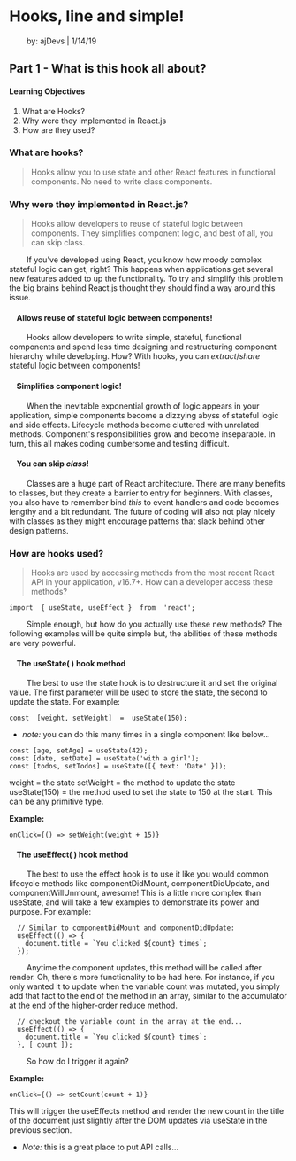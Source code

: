 ﻿# Hooks, line and simple!
 &nbsp; &nbsp; &nbsp; &nbsp; by: ajDevs | 1/14/19
## Part 1 - What is this hook all about?
#### Learning Objectives
1. What are Hooks?
2. Why were they implemented in React.js
3. How are they used? 
### What are hooks?

> Hooks allow you to use state and other React features in functional components. No need to write class components.

### Why were they implemented in React.js?

> Hooks allow developers to reuse of stateful logic between components. They simplifies component logic, and best of all, you can skip class.

&nbsp; &nbsp; &nbsp; &nbsp; If you've developed using React, you know how moody complex stateful logic can get, right?  This happens when applications get several new features added to up the functionality. To try and simplify this problem the big brains behind React.js thought they should find a way around this issue. 
#### &nbsp;  &nbsp;  Allows reuse of stateful logic between components!
&nbsp; &nbsp; &nbsp; &nbsp; Hooks allow developers to write simple, stateful, functional components and spend less time designing and restructuring component hierarchy while developing. How? With hooks, you can *extract*/*share* stateful logic between components!

#### &nbsp;  &nbsp;  Simplifies component logic!
&nbsp; &nbsp; &nbsp; &nbsp; When the inevitable exponential growth of logic appears in your application, simple components become a dizzying abyss of stateful logic and side effects. Lifecycle methods become cluttered with unrelated methods. Component's responsibilities grow and become inseparable. In turn, this all makes coding cumbersome and testing difficult.

#### &nbsp;  &nbsp;  You can skip *class*!
&nbsp; &nbsp; &nbsp; &nbsp; Classes are a huge part of React architecture. There are many benefits to classes, but they create a barrier to entry for beginners. With classes, you also have to remember bind *this* to event handlers and code becomes lengthy and a bit redundant. The future of coding will also not play nicely with classes as they might encourage patterns that slack behind other design patterns.

### How are hooks used?

> Hooks are used by accessing methods from the most recent React API in your application, v16.7+. How can a developer access these methods?

```import  { useState, useEffect }  from  'react';```

&nbsp; &nbsp; &nbsp; &nbsp; Simple enough, but how do you actually use these new methods? The following examples will be quite simple but, the abilities of these methods are very powerful.

#### &nbsp;  &nbsp; The  useState( ) hook method
&nbsp; &nbsp; &nbsp; &nbsp; The best to use the state hook is to destructure it and set the original value. The first parameter will be used to store the state, the second to update the state. For example:

```const  [weight, setWeight]  =  useState(150);```
 
 - *note:* you can do this many times in a single component like below...
 ```
const [age, setAge] = useState(42);
const [date, setDate] = useState('with a girl');
const [todos, setTodos] = useState([{ text: 'Date' }]);
```
 
weight = the state
setWeight = the method to update the state
useState(150) = the method used to set the state to 150 at the start. This can be any primitive type.

**Example:**
```
onClick={() => setWeight(weight + 15)}
```

#### &nbsp;  &nbsp; The  useEffect( ) hook method
&nbsp; &nbsp; &nbsp; &nbsp; The best to use the effect hook is to use it like you would common lifecycle methods like componentDidMount, componentDidUpdate, and componentWillUnmount, awesome! This is a little more complex than useState, and will take a few examples to demonstrate its power and purpose. For example:

```
  // Similar to componentDidMount and componentDidUpdate:
  useEffect(() => {
    document.title = `You clicked ${count} times`;
  });
```

&nbsp; &nbsp; &nbsp; &nbsp; Anytime the component updates, this method will be called after render. Oh, there's more functionality to be had here. For instance, if you only wanted it to update when the variable count was mutated, you simply add that fact to the end of the method in an array, similar to the accumulator at the end of the higher-order reduce method.

```
  // checkout the variable count in the array at the end...
  useEffect(() => {
    document.title = `You clicked ${count} times`;
  }, [ count ]);
```

&nbsp; &nbsp; &nbsp; &nbsp; So how do I trigger it again?

**Example:**
```
onClick={() => setCount(count + 1)}
```
This will trigger the useEffects method and render the new count in the title of the document just slightly after the DOM updates via useState in the previous section. 

- *Note:* this is a great place to put API calls...
